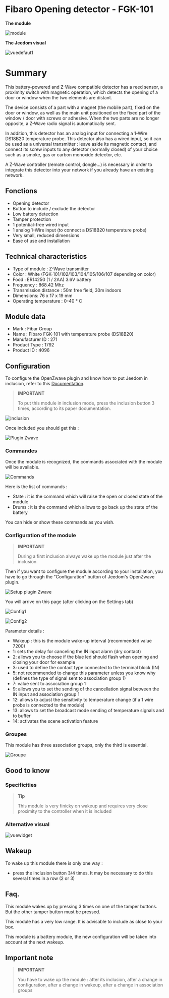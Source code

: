 # Fibaro Opening detector - FGK-101

**The module**

![module](images/fibaro.fgk101-DS18B20/module.jpg)

**The Jeedom visual**

![vuedefaut1](images/fibaro.fgk101-DS18B20/vuedefaut1.jpg)

# Summary

This battery-powered and Z-Wave compatible detector has a reed sensor, a proximity switch with magnetic operation, which detects the opening of a door or window when the two elements are distant.

The device consists of a part with a magnet (the mobile part), fixed on the door or window, as well as the main unit positioned on the fixed part of the window / door with screws or adhesive. When the two parts are no longer opposite, a Z-Wave radio signal is automatically sent.

In addition, this detector has an analog input for connecting a 1-Wire DS18B20 temperature probe. This detector also has a wired input, so it can be used as a universal transmitter : leave aside its magnetic contact, and connect its screw inputs to any detector (normally closed) of your choice such as a smoke, gas or carbon monoxide detector, etc.

A Z-Wave controller (remote control, dongle…) is necessary in order to integrate this detector into your network if you already have an existing network.

## Fonctions

-   Opening detector
-   Button to include / exclude the detector
-   Low battery detection
-   Tamper protection
-   1 potential-free wired input
-   1 analog 1-Wire input (to connect a DS18B20 temperature probe)
-   Very small, reduced dimensions
-   Ease of use and installation

## Technical characteristics

-   Type of module : Z-Wave transmitter
-   Color : White (FGK-101/102/103/104/105/106/107 depending on color)
-   Food : ER14250 (1 / 2AA) 3.6V battery
-   Frequency : 868.42 Mhz
-   Transmission distance : 50m free field, 30m indoors
-   Dimensions: 76 x 17 x 19 mm
-   Operating temperature : 0-40 ° C

## Module data

-   Mark : Fibar Group
-   Name : Fibaro FGK-101 with temperature probe (DS18B20)
-   Manufacturer ID : 271
-   Product Type : 1792
-   Product ID : 4096

## Configuration

To configure the OpenZwave plugin and know how to put Jeedom in inclusion, refer to this [Documentation](https://doc.jeedom.com/en_US/plugins/automation%20protocol/openzwave/).

> **IMPORTANT**
>
> To put this module in inclusion mode, press the inclusion button 3 times, according to its paper documentation.

![inclusion](images/fibaro.fgk101-DS18B20/inclusion.jpg)

Once included you should get this :

![Plugin Zwave](images/fibaro.fgk101-DS18B20/information.jpg)

### Commandes

Once the module is recognized, the commands associated with the module will be available.

![Commands](images/fibaro.fgk101-DS18B20/commandes.jpg)

Here is the list of commands :

-   State : it is the command which will raise the open or closed state of the module
-   Drums : it is the command which allows to go back up the state of the battery

You can hide or show these commands as you wish.

### Configuration of the module

> **IMPORTANT**
>
> During a first inclusion always wake up the module just after the inclusion.

Then if you want to configure the module according to your installation, you have to go through the "Configuration" button of Jeedom's OpenZwave plugin.

![Setup plugin Zwave](images/plugin/bouton_configuration.jpg)

You will arrive on this page (after clicking on the Settings tab)

![Config1](images/fibaro.fgk101-DS18B20/config1.jpg)

![Config2](images/fibaro.fgk101-DS18B20/config2.jpg)

Parameter details :

-   Wakeup : this is the module wake-up interval (recommended value 7200)
-   1: sets the delay for canceling the IN input alarm (dry contact)
-   2: allows you to choose if the blue led should flash when opening and closing your door for example
-   3: used to define the contact type connected to the terminal block (IN)
-   5: not recommended to change this parameter unless you know why (defines the type of signal sent to association group 1)
-   7: value sent to association group 1
-   9: allows you to set the sending of the cancellation signal between the IN input and association group 1
-   12: allows to adjust the sensitivity to temperature change (if a 1 wire probe is connected to the module)
-   13: allows to set the broadcast mode sending of temperature signals and to buffer
-   14: activates the scene activation feature

### Groupes

This module has three association groups, only the third is essential.

![Groupe](images/fibaro.fgk101-DS18B20/groupe.jpg)

## Good to know

### Specificities

> **Tip**
>
> This module is very finicky on wakeup and requires very close proximity to the controller when it is included

### Alternative visual

![vuewidget](images/fibaro.fgk101-DS18B20/vuewidget.jpg)

## Wakeup

To wake up this module there is only one way :

-   press the inclusion button 3/4 times. It may be necessary to do this several times in a row (2 or 3)

## Faq.

This module wakes up by pressing 3 times on one of the tamper buttons. But the other tamper button must be pressed.

This module has a very low range. It is advisable to include as close to your box.

This module is a battery module, the new configuration will be taken into account at the next wakeup.

## Important note

> **IMPORTANT**
>
> You have to wake up the module : after its inclusion, after a change in configuration, after a change in wakeup, after a change in association groups
